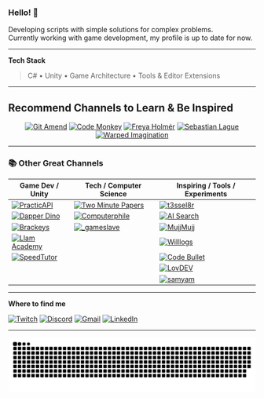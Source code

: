### Hello! 👋

Developing scripts with simple solutions for complex problems.  
Currently working with game development, my profile is up to date for now.

---

**Tech Stack**  
> C# • Unity • Game Architecture • Tools & Editor Extensions

---

## Recommend Channels to Learn & Be Inspired

<div align="center">

[![Git Amend][git-amend-shield]][git-amend-url]
[![Code Monkey][code-monkey-shield]][code-monkey-url]
[![Freya Holmér][freya-holmer-shield]][freya-holmer-url]
[![Sebastian Lague][sebastian-lague-shield]][sebastian-lague-url]
[![Warped Imagination][warped-imagination-shield]][warped-imagination-url]

</div>

---

### 📚 Other Great Channels

| Game Dev / Unity | Tech / Computer Science | Inspiring / Tools / Experiments |
|------------------|-------------------------|---------------------------------|
| [![PracticAPI][practicapi-shield]][practicapi-url] | [![Two Minute Papers][two-minute-papers-shield]][two-minute-papers-url] | [![t3ssel8r][t3ssel8r-shield]][t3ssel8r-url] |
| [![Dapper Dino][dapper-dino-shield]][dapper-dino-url] | [![Computerphile][computerphile-shield]][computerphile-url] | [![AI Search][ai-search-shield]][ai-search-url] |
| [![Brackeys][brackeys-shield]][brackeys-url] | [![_gameslave][_gameslave-shield]][_gameslave-url] | [![MujjMujj][mujjmujj-shield]][mujjmujj-url] |
| [![Llam Academy][llam-academy-shield]][llam-academy-url] |  | [![Willlogs][willlogs-shield]][willlogs-url] |
| [![SpeedTutor][speedtutor-shield]][speedtutor-url] |  | [![Code Bullet][code-bullet-shield]][code-bullet-url] |
|  |  | [![LovDEV][lovdev-shield]][lovdev-url] |
|  |  | [![samyam][samyam-shield]][samyam-url] |

---

**Where to find me**

[![Twitch](https://img.shields.io/badge/Twitch-9146FF?style=for-the-badge&logo=twitch&logoColor=white)](https://www.twitch.tv/luann_____)
[![Discord](https://img.shields.io/badge/Discord-7289DA?style=for-the-badge&logo=discord&logoColor=white)](https://discordapp.com/users/303173408965787651)
[![Gmail](https://img.shields.io/badge/-Gmail-%23333?style=for-the-badge&logo=gmail&logoColor=white)](mailto:luanrobs@gmail.com)
[![LinkedIn](https://img.shields.io/badge/-LinkedIn-%230077B5?style=for-the-badge&logo=linkedin&logoColor=white)](https://www.linkedin.com/in/luanrobs/)

---

![Snake animation](https://github.com/luanrobs/luanrobs/blob/output/github-contribution-grid-snake.svg)

[git-amend-url]: https://www.youtube.com/@git-amend
[git-amend-shield]: https://img.shields.io/badge/Git_Amend-595959?style=for-the-badge&logo=youtube

[code-monkey-url]: https://www.youtube.com/@CodeMonkeyUnity
[code-monkey-shield]: https://img.shields.io/badge/Code_Monkey-595959?style=for-the-badge&logo=youtube

[freya-holmer-url]: https://www.youtube.com/@acegikmo/videos
[freya-holmer-shield]: https://img.shields.io/badge/Freya_Holmér-595959?style=for-the-badge&logo=youtube

[sebastian-lague-url]: https://www.youtube.com/@SebastianLague/featured
[sebastian-lague-shield]: https://img.shields.io/badge/Sebastian_Lague-595959?style=for-the-badge&logo=youtube

[warped-imagination-url]: https://www.youtube.com/@WarpedImagination/videos
[warped-imagination-shield]: https://img.shields.io/badge/Warped_Imagination-595959?style=for-the-badge&logo=youtube



[practicapi-url]: https://www.youtube.com/@practicapiglobal
[practicapi-shield]: https://img.shields.io/badge/PracticAPI-595959?style=flat-square&logo=youtube

[two-minute-papers-url]: https://www.youtube.com/@TwoMinutePapers/videos
[two-minute-papers-shield]: https://img.shields.io/badge/Two_Minute_Papers-595959?style=flat-square&logo=youtube

[t3ssel8r-url]: https://www.youtube.com/@t3ssel8r
[t3ssel8r-shield]: https://img.shields.io/badge/t3ssel8r-595959?style=flat-square&logo=youtube

[dapper-dino-url]: https://www.youtube.com/@DapperDinoCodingTutorials
[dapper-dino-shield]: https://img.shields.io/badge/Dapper_Dino-595959?style=flat-square&logo=youtube

[computerphile-url]: https://www.youtube.com/@Computerphile/videos
[computerphile-shield]: https://img.shields.io/badge/Computerphile-595959?style=flat-square&logo=youtube

[ai-search-url]: https://www.youtube.com/@theAIsearch/videos
[ai-search-shield]: https://img.shields.io/badge/AI_Search-595959?style=flat-square&logo=youtube

[brackeys-url]: https://www.youtube.com/@Brackeys
[brackeys-shield]: https://img.shields.io/badge/Brackeys-595959?style=flat-square&logo=youtube

[_gameslave-url]: https://www.youtube.com/@_gameslave/videos
[_gameslave-shield]: https://img.shields.io/badge/_gameslave-595959?style=flat-square&logo=youtube

[mujjmujj-url]: https://www.youtube.com/@MujjMujj/videos
[mujjmujj-shield]: https://img.shields.io/badge/MujjMujj-595959?style=flat-square&logo=youtube

[llam-academy-url]: https://www.youtube.com/@LlamAcademy/videos
[llam-academy-shield]: https://img.shields.io/badge/Llam_Academy-595959?style=flat-square&logo=youtube

[willlogs-url]: https://www.youtube.com/@willlogs/videos
[willlogs-shield]: https://img.shields.io/badge/Willlogs-595959?style=flat-square&logo=youtube

[speedtutor-url]: https://www.youtube.com/@SpeedTutor/videos
[speedtutor-shield]: https://img.shields.io/badge/SpeedTutor-595959?style=flat-square&logo=youtube

[code-bullet-url]: https://www.youtube.com/@CodeBullet/videos
[code-bullet-shield]: https://img.shields.io/badge/Code_Bullet-595959?style=flat-square&logo=youtube

[lovdev-url]: https://www.youtube.com/@LovDevYT/videos
[lovdev-shield]: https://img.shields.io/badge/LovDEV-595959?style=flat-square&logo=youtube

[samyam-url]: https://www.youtube.com/@samyam/videos
[samyam-shield]: https://img.shields.io/badge/samyam-595959?style=flat-square&logo=youtube
